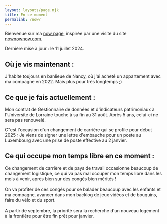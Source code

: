 ```yaml
---
layout: layouts/page.njk
title: En ce moment
permalink: /now/
---
```

Bienvenue sur ma [now page](https://nownownow.com/about), inspirée par une visite du site [nownownow.com](https://nownownow.com).

Dernière mise à jour : le 11 juillet 2024.

## Où je vis maintenant :

J'habite toujours en banlieue de Nancy, où j'ai acheté un appartement avec ma compagne en 2022. Mais plus pour très longtemps ;)

## Ce que je fais actuellement :

Mon contrat de Gestionnaire de données et d'indicateurs patrimoniaux à l'Université de Lorraine touche à sa fin au 31 août. Après 5 ans, celui-ci ne sera pas renouvelé.

C"est l'occasion d'un changement de carrière qui se profile pour début 2025 : Je viens de signer une lettre d'embauche pour un poste au Luxembourg avec une prise de poste effective au 2 janvier.

## Ce qui occupe mon temps libre en ce moment :

Ce changement de carrière et de pays de travail occasionne beaucoup de changement logistique, ce qui va pas mal occuper mon temps libre dans les mois à venir, après bien sur des congés bien mérités !\
\
On va profiter de ces congés pour se balader beaucoup avec les enfants et ma compagne, avancer dans mon backlog de jeux vidéos et de bouquins, faire du vélo et du sport.\
\
A partir de septembre, la priorité sera la recherche d'un nouveau logement à la frontière pour être fin prêt pour janvier.